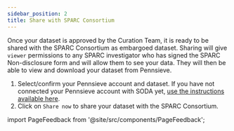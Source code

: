 ```yaml
---
sidebar_position: 2
title: Share with SPARC Consortium
---
```


Once your dataset is approved by the Curation Team, it is ready to be shared with the SPARC Consortium as embargoed dataset. Sharing will give `viewer` permissions to any SPARC investigator who has signed the SPARC Non-disclosure form and will allow them to see your data. They will then be able to view and download your dataset from Pennsieve.

1. Select/confirm your Pennsieve account and dataset. If you have not connected your Pennsieve account with SODA yet, [use the instructions available here](../manage-dataset/connect-your-pennsieve-account-with-soda).
2. Click on `Share now` to share your dataset with the SPARC Consortium.

import PageFeedback from '@site/src/components/PageFeedback';

<PageFeedback />
